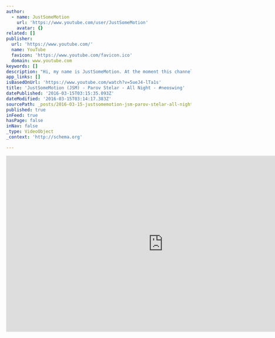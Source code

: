 ```yaml
---
author:
  - name: JustSomeMotion
    url: 'https://www.youtube.com/user/JustSomeMotion'
    avatar: {}
related: []
publisher:
  url: 'https://www.youtube.com/'
  name: YouTube
  favicon: 'https://www.youtube.com/favicon.ico'
  domain: www.youtube.com
keywords: []
description: "Hi, my name is JustSomeMotion. At the moment this channel is all about dancing. Over the years I learned many different styles to combine them to my own. After a long time without you guys, I'm glad to say that I'm coming back."
app_links: []
isBasedOnUrl: 'https://www.youtube.com/watch?v=5ueJ4-lTa1s'
title: 'JustSomeMotion (JSM) - Parov Stelar - All Night - #neoswing'
datePublished: '2016-03-15T03:15:35.093Z'
dateModified: '2016-03-15T03:14:17.383Z'
sourcePath: _posts/2016-03-15-justsomemotion-jsm-parov-stelar-all-night-neoswing.md
published: true
inFeed: true
hasPage: false
inNav: false
_type: VideoObject
_context: 'http://schema.org'

---
```

<iframe src="https://cdn.embedly.com/widgets/media.html?src=https%3A%2F%2Fwww.youtube.com%2Fembed%2F5ueJ4-lTa1s%3Ffeature%3Doembed&amp;url=https%3A%2F%2Fwww.youtube.com%2Fwatch%3Fv%3D5ueJ4-lTa1s&amp;image=https%3A%2F%2Fi.ytimg.com%2Fvi%2F5ueJ4-lTa1s%2Fhqdefault.jpg&amp;key=b7d04c9b404c499eba89ee7072e1c4f7&amp;type=text%2Fhtml&amp;schema=youtube" width="854" height="480" scrolling="no" frameborder="0" allowfullscreen="allowfullscreen" style=""></iframe>